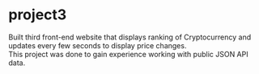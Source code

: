 # project3
Built third front-end website that displays ranking of Cryptocurrency and updates every few seconds to display price changes.\
This project was done to gain experience working with public JSON API data.
